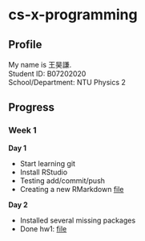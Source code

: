 # cs-x-programming

## Profile

My name is 王昊謙. <br>
Student ID: B07202020 <br>
School/Department: NTU Physics 2<br>


## Progress

### Week 1

**Day 1**
- Start learning git
- Install RStudio
- Testing add/commit/push
- Creating a new RMarkdown [file](https://fhcwcsy.github.io/data_science_programming/week_1/class_1.html)

**Day 2**
- Installed several missing packages
- Done hw1: [file](https://fhcwcsy.github.io/data_science_programming/week_1/day2/note.html)

